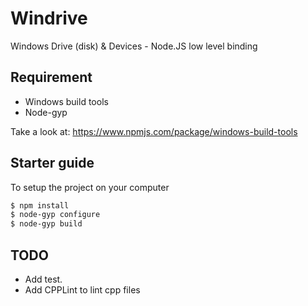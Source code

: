 # Windrive
Windows Drive (disk) & Devices - Node.JS low level binding

## Requirement

- Windows build tools
- Node-gyp

Take a look at: https://www.npmjs.com/package/windows-build-tools

## Starter guide

To setup the project on your computer

```bash
$ npm install
$ node-gyp configure
$ node-gyp build
```

## TODO

- Add test.
- Add CPPLint to lint cpp files
